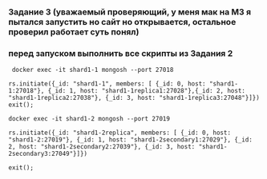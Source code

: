 ### Задание 3 (уважаемый проверяющий, у меня мак на М3 я пытался запустить но сайт но открывается, остальное проверил работает суть понял)

### перед запуском выполнить все скрипты из Задания 2

``` подключаемся к первому шарду и инициализируем реплики
 docker exec -it shard1-1 mongosh --port 27018

rs.initiate({_id: "shard1-1", members: [ {_id: 0, host: "shard1-1:27018"}, {_id: 1, host: "shard1-1replica1:27028"},{_id: 2, host: "shard1-1replica2:27038"}, {_id: 3, host: "shard1-1replica3:27048"}]})
exit();

docker exec -it shard1-2 mongosh --port 27019

rs.initiate({_id: "shard1-2replica", members: [ {_id: 0, host: "shard1-2:27019"}, {_id: 1, host: "shard1-2secondary1:27029"}, {_id: 2, host: "shard1-2secondary2:27039"}, {_id: 3, host: "shard1-2secondary3:27049"}]})

exit();

``` 